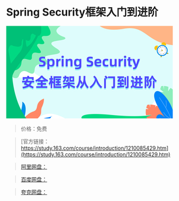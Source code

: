 # Spring Security框架入门到进阶

![img](../../../assets/study163/free/b35ae879945f433e93048c2386e23f76.jpg)

> 价格：免费

> [官方链接：https://study.163.com/course/introduction/1210085429.htm](https://study.163.com/course/introduction/1210085429.htm)

> [阿里网盘：]()

> [百度网盘：]()

> [夸克网盘：]()
